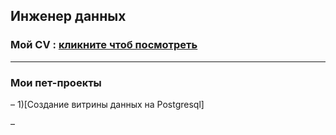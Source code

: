 ## Инженер данных


### Мой CV : [кликните чтоб посмотреть](https://niuitmo-my.sharepoint.com/:w:/g/personal/336755_niuitmo_ru/EU_wz6v8pO1FqVcR4C9_Lw8B87FEWcRb6-TxdrXyoONKfA?e=V3vOio)
---

### Мои пет-проекты
–
1)[Создание витрины данных на Postgresql]


– 

